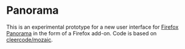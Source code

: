 # Panorama
This is an experimental prototype for a new user interface for [Firefox Panorama](http://support.mozilla.org/en-US/kb/tab-groups-organize-tabs) in the form of a Firefox add-on. Code is based on [cleercode/mozaic](https://github.com/cleercode/mozaic).